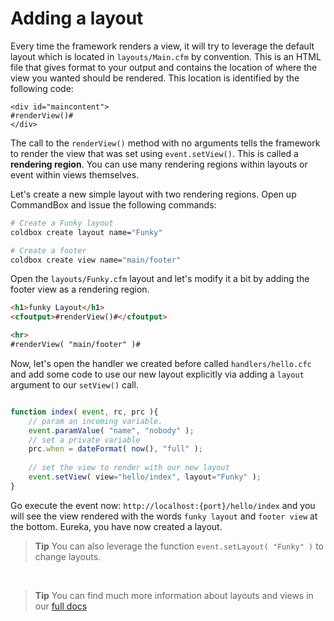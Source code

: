 # Adding a layout

Every time the framework renders a view, it will try to leverage the default layout which is located in `layouts/Main.cfm` by convention.  This is an HTML file that gives format to your output and contains the location of where the view you wanted should be rendered.  This location is identified by the following code:

```
<div id="maincontent">
#renderView()#
</div>
```

The call to the `renderView()` method with no arguments tells the framework to render the view that was set using `event.setView()`.  This is called a **rendering region**.  You can use many rendering regions within layouts or event within views themselves.

Let's create a new simple layout with two rendering regions.  Open up CommandBox and issue the following commands:

```bash
# Create a Funky layout
coldbox create layout name="Funky"

# Create a footer
coldbox create view name="main/footer"
```

Open the `layouts/Funky.cfm` layout and let's modify it a bit by adding the footer view as a rendering region.

```html
<h1>funky Layout</h1>
<cfoutput>#renderView()#</cfoutput>

<hr>
#renderView( "main/footer" )#
```

Now, let's open the handler we created before called `handlers/hello.cfc` and add some code to use our new layout explicitly via adding a `layout` argument to our `setView()` call.


```js

function index( event, rc, prc ){
    // param an incoming variable.
    event.paramValue( "name", "nobody" );
    // set a private variable
    prc.when = dateFormat( now(), "full" );
    
    // set the view to render with our new layout
    event.setView( view="hello/index", layout="Funky" );
}
```

Go execute the event now: `http://localhost:{port}/hello/index` and you will see the view rendered with the words `funky layout` and `footer view` at the bottom.  Eureka, you have now created a layout.

> **Tip** You can also leverage the function `event.setLayout( "Funky" )` to change layouts.

<br>

> **Tip** You can find much more information about layouts and views in our [full docs](/full/layouts_n_views/index.md)

